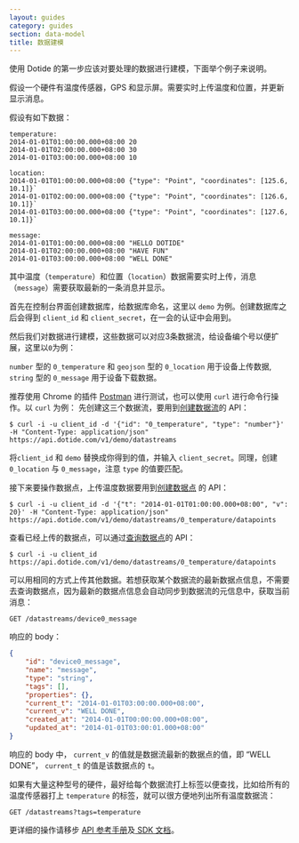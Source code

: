 ```yaml
---
layout: guides
category: guides
section: data-model
title: 数据建模
---
```


使用 Dotide 的第一步应该对要处理的数据进行建模，下面举个例子来说明。

假设一个硬件有温度传感器，GPS 和显示屏。需要实时上传温度和位置，并更新显示消息。

假设有如下数据：

```
temperature:
2014-01-01T01:00:00.000+08:00 20
2014-01-01T02:00:00.000+08:00 30
2014-01-01T03:00:00.000+08:00 10

location:
2014-01-01T01:00:00.000+08:00 {"type": "Point", "coordinates": [125.6, 10.1]}`
2014-01-01T02:00:00.000+08:00 {"type": "Point", "coordinates": [126.6, 10.1]}`
2014-01-01T03:00:00.000+08:00 {"type": "Point", "coordinates": [127.6, 10.1]}`

message:
2014-01-01T01:00:00.000+08:00 "HELLO DOTIDE"
2014-01-01T02:00:00.000+08:00 "HAVE FUN"
2014-01-01T03:00:00.000+08:00 "WELL DONE"
```

其中温度（`temperature`）和位置（`location`）数据需要实时上传，消息（`message`）需要获取最新的一条消息并显示。

首先在控制台界面创建数据库，给数据库命名，这里以 `demo` 为例。创建数据库之后会得到 `client_id` 和 `client_secret`，在一会的认证中会用到。

然后我们对数据进行建模，这些数据可以对应3条数据流，给设备编个号以便扩展，这里以`0`为例：

`number` 型的 `0_temperature` 和 `geojson` 型的 `0_location` 用于设备上传数据, `string` 型的 `0_message` 用于设备下载数据。

推荐使用 Chrome 的插件 [Postman][postman] 进行测试，也可以使用 `curl` 进行命令行操作。以 `curl` 为例：
先创建这三个数据流，要用到[创建数据流][create_datastream]的 API：

```
$ curl -i -u client_id -d '{"id": "0_temperature", "type": "number"}' -H "Content-Type: application/json"  https://api.dotide.com/v1/demo/datastreams
```

将`client_id` 和 `demo` 替换成你得到的值，并输入 `client_secret`。同理，创建 `0_location` 与 `0_message`，注意 `type` 的值要匹配。

接下来要操作数据点，上传温度数据要用到[创建数据点][create_datapoints] 的 API：

```
$ curl -i -u client_id -d '{"t": "2014-01-01T01:00:00.000+08:00", "v": 20}' -H "Content-Type: application/json"  https://api.dotide.com/v1/demo/datastreams/0_temperature/datapoints
```

查看已经上传的数据点，可以通过[查询数据点][list_datapoints]的 API：

```
$ curl -i -u client_id https://api.dotide.com/v1/demo/datastreams/0_temperature/datapoints
```

可以用相同的方式上传其他数据。若想获取某个数据流的最新数据点信息，不需要去查询数据点，因为最新的数据点信息会自动同步到数据流的元信息中，获取当前消息：

```
GET /datastreams/device0_message
```

响应的 body：

```json
{
    "id": "device0_message",
    "name": "message",
    "type": "string",
    "tags": [],
    "properties": {},
    "current_t": "2014-01-01T03:00:00.000+08:00",
    "current_v": "WELL DONE",
    "created_at": "2014-01-01T00:00:00.000+08:00",
    "updated_at": "2014-01-01T03:00:01.000+08:00"
}
```

响应的 body 中， `current_v` 的值就是数据流最新的数据点的值，即 “WELL DONE”， `current_t` 的值是该数据点的 `t`。

如果有大量这种型号的硬件，最好给每个数据流打上标签以便查找，比如给所有的温度传感器打上 `temperature` 的标签，就可以很方便地列出所有温度数据流：

```
GET /datastreams?tags=temperature
```

更详细的操作请移步 [API 参考手册][api_ref]及[ SDK 文档][sdk]。


[postman]: https://chrome.google.com/webstore/detail/postman-rest-client/fdmmgilgnpjigdojojpjoooidkmcomcm
[create_datastream]: /docs/v1/data/datastream.html#3-创建数据流
[create_datapoints]: /docs/v1/data/datapoint.html#3-创建数据点
[list_datapoints]: /docs/v1/data/datapoint.html#2-查询数据点
[api_ref]: /docs/v1/index.html
[sdk]: /docs/libraries/index.html
